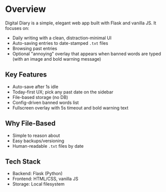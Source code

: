# Overview

Digital Diary is a simple, elegant web app built with Flask and vanilla JS. It focuses on:

- Daily writing with a clean, distraction-minimal UI
- Auto-saving entries to date-stamped `.txt` files
- Browsing past entries
- Optional "annoying" overlay that appears when banned words are typed (with an image and bold warning message)

## Key Features
- Auto-save after 1s idle
- Today-first UX; pick any past date on the sidebar
- File-based storage (no DB)
- Config-driven banned words list
- Fullscreen overlay with 5s timeout and bold warning text

## Why File-Based
- Simple to reason about
- Easy backups/versioning
- Human-readable `.txt` files by date

## Tech Stack
- Backend: Flask (Python)
- Frontend: HTML/CSS, vanilla JS
- Storage: Local filesystem
